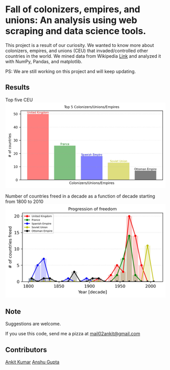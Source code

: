 # Fall of colonizers, empires, and unions: An analysis using web scraping and data science tools.

This project is a result of our curiosity. We wanted to know more about colonizers, empires, and unions (CEU) that
invaded/controlled other countries in the world. We mined data from Wikipedia
[Link](https://en.wikipedia.org/wiki/List_of_national_independence_days) and analyzed it with NumPy, Pandas, and
matplotlib.

PS: We are still working on this project and will keep updating.

## Results
Top five  CEU
![](first.jpg)

Number of countries freed in a decade as a function of decade starting from 1800 to 2010  
![](second.jpg)


## Note
Suggestions are welcome.

If you use this code, send me a pizza at mail02ankit@gmail.com

## Contributors
[Ankit Kumar](https://mail02ankit.github.io/)
[Anshu Gupta](https://anshu02gupta.github.io/)
